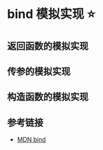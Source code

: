 # bind 模拟实现 ⭐️

## 返回函数的模拟实现

## 传参的模拟实现

## 构造函数的模拟实现

## 参考链接

- [MDN bind](https://developer.mozilla.org/zh-CN/docs/Web/JavaScript/Reference/Global_Objects/Function/bind)
